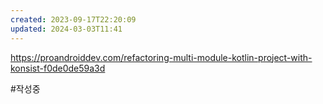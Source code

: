 ```yaml
---
created: 2023-09-17T22:20:09
updated: 2024-03-03T11:41
---
```

https://proandroiddev.com/refactoring-multi-module-kotlin-project-with-konsist-f0de0de59a3d

#작성중 